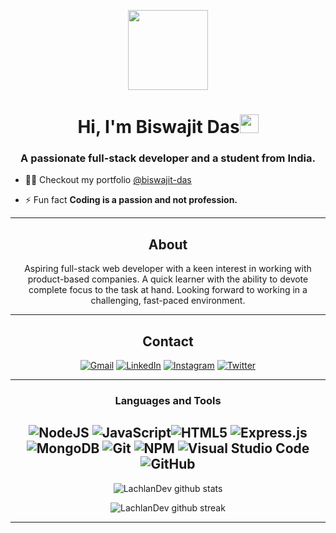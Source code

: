 
   
<p align="center">
  <img style="width:8rem; height:auto" src="https://github.com/biswajitdas-007/biswajitdas-007/blob/main/DSC_0121-modified.png?raw=true"/>
</p>

<h1 align="center">Hi, I'm Biswajit Das<img width="30px" src="https://raw.githubusercontent.com/iampavangandhi/iampavangandhi/master/gifs/Hi.gif"></h1>
<h3 font-size="20" align="center">A passionate full-stack developer and a student from India.</h3>


- 👨‍💻 Checkout my portfolio [@biswajit-das](https://portfolio-biswajit-das.vercel.app/)

- ⚡ Fun fact **Coding is a passion and not profession.**


---
<div align="center">
  
## About
Aspiring full-stack web developer with a keen interest in working with product-based companies. A quick learner with the ability to devote complete focus to the task at hand. Looking forward to working in a challenging, fast-paced environment. 

-------------------

## Contact
<a href="biswajit.007.private@gmail.com">![Gmail](https://img.shields.io/badge/BiswajitDas-%231DA1F2.svg?style=for-the-badge&logo=gmail&logoColor=white)</a> <a href="biswajit.007.private@gmail.com">![LinkedIn](https://img.shields.io/badge/BiswajitDas-%231DA1F2.svg?style=for-the-badge&logo=linkedIn&logoColor=white)</a> <a href="https://www.instagram.com/biswajit_das_16/">![Instagram](https://img.shields.io/badge/BiswajitDas-%23E4405F.svg?style=for-the-badge&logo=Instagram&logoColor=white)</a> <a href="https://twitter.com/biswajitdas_16">![Twitter](https://img.shields.io/badge/BiswajitDas-%231DA1F2.svg?style=for-the-badge&logo=Twitter&logoColor=white)</a>

-------------------

### Languages and Tools  
![NodeJS](https://img.shields.io/badge/node.js-%2343853D.svg?style=for-the-badge&logo=node.js&logoColor=white) ![JavaScript](https://img.shields.io/badge/javascript-%23323330.svg?style=for-the-badge&logo=javascript&logoColor=%23F7DF1E)![HTML5](https://img.shields.io/badge/html5-%23E34F26.svg?style=for-the-badge&logo=html5&logoColor=white) ![Express.js](https://img.shields.io/badge/express.js-%23404d59.svg?style=for-the-badge&logo=express&logoColor=%2361DAFB)![MongoDB](https://img.shields.io/badge/MongoDB-%234ea94b.svg?style=for-the-badge&logo=mongodb&logoColor=white) ![Git](https://img.shields.io/badge/git-%23F05033.svg?style=for-the-badge&logo=git&logoColor=white) ![NPM](https://img.shields.io/badge/NPM-%23000000.svg?style=for-the-badge&logo=npm&logoColor=white) ![Visual Studio Code](https://img.shields.io/badge/VisualStudioCode-0078d7.svg?style=for-the-badge&logo=visual-studio-code&logoColor=white)![GitHub](https://img.shields.io/badge/github-%23121011.svg?style=for-the-badge&logo=github&logoColor=white) 
-------------------
  
![LachlanDev github stats](https://github-readme-stats.vercel.app/api?username=biswajitdas-007&show_icons=true&theme=radical&count_private=true&include_all_commits=true)

![LachlanDev github streak](https://github-readme-streak-stats.herokuapp.com/?user=biswajitdas-007&theme=radical&include_all_commits=true&count_private=true)

 <div>

-----

<!--
**biswajitdas-007/biswajitdas-007** is a ✨ _special_ ✨ repository because its `README.md` (this file) appears on your GitHub profile.

Here are some ideas to get you started:

- 🔭 I’m currently working on ...
- 🌱 I’m currently learning ...
- 👯 I’m looking to collaborate on ...
- 🤔 I’m looking for help with ...
- 💬 Ask me about ...
- 📫 How to reach me: ...
- 😄 Pronouns: ...
- ⚡ Fun fact: ...
-->
